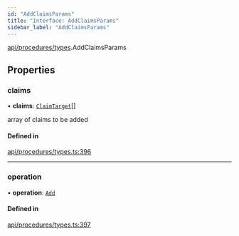 ```yaml
---
id: "AddClaimsParams"
title: "Interface: AddClaimsParams"
sidebar_label: "AddClaimsParams"
---
```


[api/procedures/types](../../../../../modules/API/Procedures/Types/Types.md).AddClaimsParams

## Properties

### claims

• **claims**: [`ClaimTarget`](../../../../Types/ClaimTarget/ClaimTarget.md)[]

array of claims to be added

#### Defined in

[api/procedures/types.ts:396](https://github.com/PolymeshAssociation/polymesh-sdk/blob/720afb69c/src/api/procedures/types.ts#L396)

___

### operation

• **operation**: [`Add`](../../../../../enums/API/Procedures/Types/ClaimOperation/ClaimOperation.md#add)

#### Defined in

[api/procedures/types.ts:397](https://github.com/PolymeshAssociation/polymesh-sdk/blob/720afb69c/src/api/procedures/types.ts#L397)
